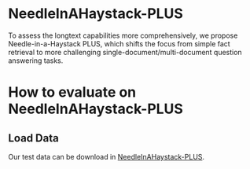# NeedleInAHaystack-PLUS
To assess the longtext capabilities more comprehensively, we propose Needle-in-a-Haystack PLUS, which shifts the focus from simple fact retrieval to more challenging single-document/multi-document question answering tasks.

# How to evaluate on NeedleInAHaystack-PLUS
## Load Data
Our test data can be download in [NeedleInAHaystack-PLUS](https://drive.google.com/file/d/1aov5kwy4DRYWgxu4Ulaf3omx3uNd3M2r/view?usp=sharing).
